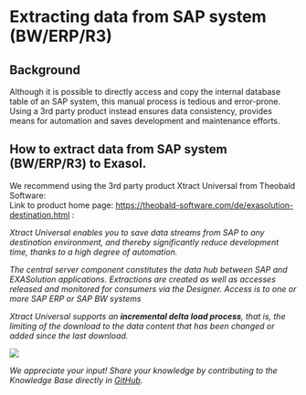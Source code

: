 # Extracting data from SAP system (BW/ERP/R3) 
## Background

Although it is possible to directly access and copy the internal database table of an SAP system, this manual process is tedious and error-prone.  
Using a 3rd party product instead ensures data consistency, provides means for automation and saves development and maintenance efforts.

## How to extract data from SAP system (BW/ERP/R3) to Exasol.

We recommend using the 3rd party product Xtract Universal from Theobald Software:  
Link to product home page: <https://theobald-software.com/de/exasolution-destination.html> :

*Xtract Universal enables you to save data streams from SAP to any destination environment, and thereby significantly reduce development time, thanks to a high degree of automation.*

*The central server component constitutes the data hub between SAP and EXASolution applications. Extractions are created as well as accesses released and monitored for consumers via the Designer. Access is to one or more SAP ERP or SAP BW systems*

*Xtract Universal supports an **incremental delta load process**, that is, the limiting of the download to the data content that has been changed or added since the last download.* 

![](images/Theobald.png)

*We appreciate your input! Share your knowledge by contributing to the Knowledge Base directly in [GitHub](https://github.com/exasol/public-knowledgebase).* 